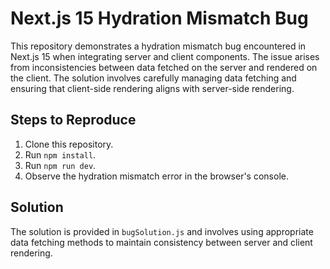 # Next.js 15 Hydration Mismatch Bug

This repository demonstrates a hydration mismatch bug encountered in Next.js 15 when integrating server and client components.  The issue arises from inconsistencies between data fetched on the server and rendered on the client.  The solution involves carefully managing data fetching and ensuring that client-side rendering aligns with server-side rendering.

## Steps to Reproduce

1. Clone this repository.
2. Run `npm install`.
3. Run `npm run dev`.
4. Observe the hydration mismatch error in the browser's console.

## Solution

The solution is provided in `bugSolution.js` and involves using appropriate data fetching methods to maintain consistency between server and client rendering.